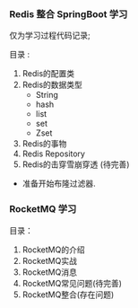 ### Redis 整合 SpringBoot 学习
仅为学习过程代码记录;

目录 : 
1. Redis的配置类
2. Redis的数据类型
   * String
   * hash
   * list
   * set
   * Zset
3. Redis的事物 
4. Redis Repository
5. Redis的击穿雪崩穿透 (待完善)

* 准备开始布隆过滤器.


### RocketMQ 学习 
目录： 
1. RocketMQ的介绍
2. RocketMQ实战
3. RocketMQ消息
4. RocketMQ常见问题(待完善)
5. RocketMQ整合(存在问题)